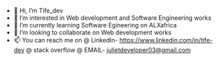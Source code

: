 - 👋 Hi, I’m Tife_dev
- 👀 I’m interested in Web development and Software Engineering works
- 🌱 I’m currently learning Software Egineering on ALXafrica
- 💞️ I’m looking to collaborate on Web development works
- 📫 You can reach me on 
@ LinkedIn- https://www.linkedin.com/in/tife-dev
@ stack overflow 
@ EMAIL-  julietdeveloper03@gmail.com

<!---
Gold03/Gold03 is a ✨ special ✨ repository because its `README.md` (this file) appears on your GitHub profile.
You can click the Preview link to take a look at your changes.
--->
